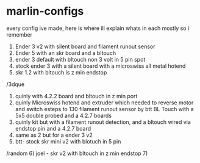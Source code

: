 # marlin-configs
every config ive made, here is where ill explain whats in each mostly so i remember

1) Ender 3 v2 with silent board and filament runout sensor 
2) Ender 5 with an skr board and a bltouch
3) ender 3 default with bltouch non 3 volt in 5 pin spot
4) stock ender 3 with a silent board with a microswiss all metal hotend
5) skr 1.2 with bltouch is z min endstop


/3dque

1) quinly with 4.2.2 board and bltouch in z min port
2) quinly Microswiss hotend and extruder which needed to reverse motor and switch esteps to 130 filament runout sensor by btt BL Touch with a 5x5 double probed and a 4.2.7 boards
3) quinly kit but with a filament runout detection, and a bltouch wired via endstop pin and a 4.2.7 board
4) same as 2 but for a ender 3 v2
5) btt- stock skr mini v2 with blotuch in 5 pin


/random
6) joel - skr v2 with bltouch in z min endstop
7) 
